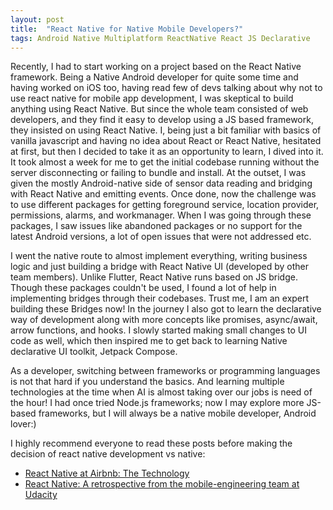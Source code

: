 ```yaml
---
layout: post
title:  "React Native for Native Mobile Developers?"
tags: Android Native Multiplatform ReactNative React JS Declarative
---
```


Recently, I had to start working on a project based on the React Native framework. Being a Native Android developer for quite some time and having worked on iOS too, having read few of devs talking about why not to use react native for mobile app development, I was skeptical to build anything using React Native. But since the whole team consisted of web developers, and they find it easy to develop using a JS based framework, they insisted on using React Native. I, being just a bit familiar with basics of vanilla javascript and having no idea about React or React Native, hesitated at first, but then I decided to take it as an opportunity to learn, I dived into it. It took almost a week for me to get the initial codebase running without the server disconnecting or failing to bundle and install. At the outset, I was given the mostly Android-native side of sensor data reading and bridging with React Native and emitting events. Once done, now the challenge was to use different packages for getting foreground service, location provider, permissions, alarms, and workmanager. When I was going through these packages, I saw issues like abandoned packages or no support for the latest Android versions, a lot of open issues that were not addressed etc.

I went the native route to almost implement everything, writing business logic and just building a bridge with React Native UI (developed by other team members). Unlike Flutter, React Native runs based on JS bridge. Though these packages couldn't be used, I found a lot of help in implementing bridges through their codebases. Trust me, I am an expert building these Bridges now!
In the journey I also got to learn the declarative way of development along with more concepts like promises, async/await, arrow functions, and hooks. I slowly started making small changes to UI code as well, which then inspired me to get back to learning Native declarative UI toolkit, Jetpack Compose. 

As a developer, switching between frameworks or programming languages is not that hard if you understand the basics. And learning multiple technologies at the time when AI is almost taking over our jobs is need of the hour! I had once tried Node.js frameworks; now I may explore more JS-based frameworks, but I will always be a native mobile developer, Android lover:)

I highly recommend everyone to read these posts before making the decision of react native development vs native:
- [React Native at Airbnb: The Technology](https://medium.com/airbnb-engineering/react-native-at-airbnb-the-technology-dafd0b43838)
- [React Native: A retrospective from the mobile-engineering team at Udacity](https://engineering.udacity.com/react-native-a-retrospective-from-the-mobile-engineering-team-at-udacity-89975d6a8102)
